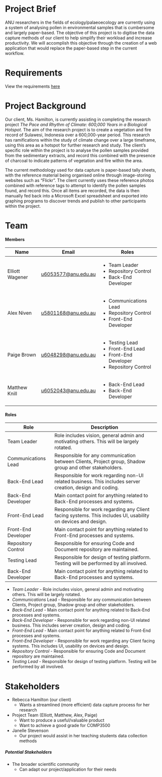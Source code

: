 # Project Brief

ANU researchers in the fields of ecology/palaeoecology are currently using a system of analysing pollen in environmental samples that is cumbersome and largely paper-based. The objective of this project is to digitise the data capture methods of our client to help simplify their workload and increase productivity. We will accomplish this objective through the creation of a web application that would replace the paper-based step in the current workflow.

# Requirements

View the requirements [here](https://drive.google.com/open?id=1D5DRx0kPDescI-hsA6fj4p-DHRZn2aLwt_poO40C0Y8)

# Project Background

Our client, Ms. Hamilton, is currently assisting in completing the research project *The Pace and Rhythm
of Climate: 600,000 Years in a Biological Hotspot*. The aim of the research project is to
create a vegetation and fire record of Sulawesi, Indonesia over a 600,000-year period. This
research has ramifications within the study of climate change over a large timeframe, using
this area as a hotspot for further research and study. The client’s specific role within the
project is to analyse the pollen samples provided from the sedimentary extracts, and record
this combined with the presence of charcoal to indicate patterns of vegetation and fire
within the area.

The current methodology used for data capture is paper-based tally sheets, with the
reference material being organised online through image-storing websites such as “Flickr”.
The client currently uses these reference photos combined with reference tags to attempt
to identify the pollen samples found, and record this. Once all items are recorded, the data
is then manually fed back into a Microsoft Excel spreadsheet and exported into graphing
programs to discover trends and publish to other participants within the project.


# Team

#### Members

| **Name** | **Email** | **Roles** |
| --- | --- | -- |
| Elliott Wagener | u6053577@anu.edu.au | <ul><li>Team Leader</li><li>Repository Control</li><li>Back-End Developer</li></ul> |
| Alex Niven | u5801168@anu.edu.au | <ul><li>Communications Lead</li><li>Repository Control</li><li>Front-End Developer</li></ul> |
| Paige Brown | u6048298@anu.edu.au | <ul><li>Testing Lead</li><li>Front-End Lead</li><li>Front-End Developer</li><li>Repository Control</li></ul> |
| Matthew Knill | u6052043@anu.edu.au | <ul><li>Back-End Lead</li><li>Back-End Developer</li></ul> |

#### Roles

| **Role** | **Description** |
| --- | --- |
| Team Leader | Role includes vision, general admin and motivating others. This will be largely rotated. |
| Communications Lead | Responsible for any communication between Clients, Project group, Shadow group and other stakeholders. |
| Back-End Lead | Responsible for work regarding non-UI related business. This includes server creation, design and coding. |
| Back-End Developer | Main contact point for anything related to Back-End processes and systems. |
| Front-End Lead | Responsible for work regarding any Client facing systems. This includes UI, usability on devices and design. |
| Front-End Developer | Main contact point for anything related to Front-End processes and systems. |
| Repository Control | Responsible for ensuring Code and Document repository are maintained. |
| Testing Lead | Responsible for design of testing platform. Testing will be performed by all involved. |
| Back-End Developer | Main contact point for anything related to Back-End processes and systems. |

* *Team Leader* - Role includes vision, general admin and motivating others. This will be largely rotated.
* *Communications* Lead - Responsible for any communication between Clients, Project group, Shadow group and other stakeholders.
* *Back-End Lead* - Main contact point for anything related to Back-End processes and systems.
* *Back-End Developer* - Responsible for work regarding non-UI related business. This includes server creation, design and coding.
* *Front-End Lead* - Main contact point for anything related to Front-End processes and systems.
* *Front-End Developer* - Responsible for work regarding any Client facing systems. This includes UI, usability on devices and design.
* *Repository Control* - Responsible for ensuring Code and Document repository are maintained.
* *Testing Lead* - Responsible for design of testing platform. Testing will be performed by all involved.




# Stakeholders

* Rebecca Hamilton (our client)
    * Wants a streamlined (more efficient) data capture process for her research
* Project Team (Elliott, Matthew, Alex, Paige)
    * Want to produce a useful/valuable product
    * Want to achieve a good grade for COMP3500
* Janelle Stevenson
    * Our project would assist in her teaching students data collection methods

##### Potential Stakeholders

* The broader scientific community
    * Can adapt our project/application for their needs

